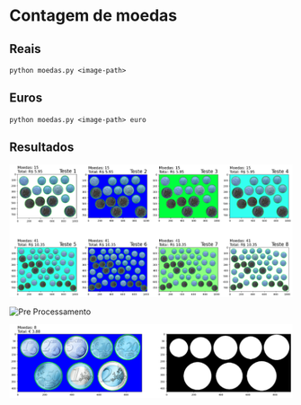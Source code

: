 # Contagem de moedas

## Reais

```
python moedas.py <image-path>
```

## Euros

```
python moedas.py <image-path> euro

```

## Resultados

![Testes em reais](/export/testes_reais.png "Testes em reais")

![Pre Processamento](/export/testes_pre_processed_imgs.png "Pre Processamento")

![Teste em euro](/export/teste_euro.png "Teste em euro")
